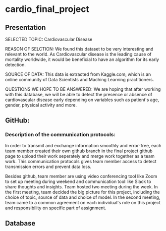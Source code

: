 # cardio_final_project

## Presentation
SELECTED TOPIC: Cardiovascular Disease

REASON OF SELCTION: We found this dataset to be very interesting and relevant to the world. As Cardiovascular disease is the leading cause of mortality worldwide, it would be beneficial to have an algorithm for its early detection.

SOURCE OF DATA: This data is extracted from Kaggle.com, which is an online community of Data Scientists and Maching Learning practitioners.

QUESTIONS WE HOPE TO BE ANSWERED: We are hoping that after working with this database, we will be able to detect the presence or absence of cardiovascular disease early depending on variables such as patient's age, gender, physical activity and more.

## GitHub:
### Description of the communication protocols: 
In order to transmit and exchange information smoothly and error-free, each team member created their own github branch in the final project github page to upload their work seperately and merge work together as a team work. This communication protocols gives team member access to detect transmission errors and prevent data loss. 

Besides github, team member are using video conferencing tool like Zoom to set up meeting during weekend and communication tool like Slack to share thoughts and insights. Team hosted two meeting during the week. In the first meeting, team decided the big picture for this project, including the choice of topic, source of data and choice of model. In the second meeting, team came to a common agreement on each individual's role on this project and responsibility on specific part of assignment.


## Database

